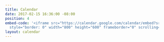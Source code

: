 ```yaml
---
title: Calendar
date: 2017-02-15 16:36:00 -08:00
position: 4
embed-code: '<iframe src="https://calendar.google.com/calendar/embed?src=indivisiblesj%40gmail.com&ctz=America%2FLos_Angeles"
  style="border: 0" width="800" height="600" frameborder="0" scrolling="no"></iframe>'
layout: calendar
---
```


